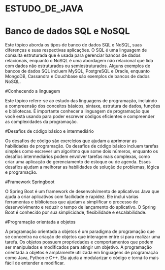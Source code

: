 # ESTUDO_DE_JAVA

<h1>Banco de dados SQL e NoSQL</h1>

Este tópico aborda os tipos de banco de dados SQL e NoSQL, suas diferenças e suas respectivas aplicações. O SQL é uma linguagem de consulta estruturada que é usada para gerenciar bancos de dados relacionais, enquanto o NoSQL é uma abordagem não relacional que lida com dados não estruturados ou semiestruturados. Alguns exemplos de bancos de dados SQL incluem MySQL, PostgreSQL e Oracle, enquanto MongoDB, Cassandra e Couchbase são exemplos de bancos de dados NoSQL.

#Conhecendo a linguagem

Este tópico refere-se ao estudo das linguagens de programação, incluindo a compreensão dos conceitos básicos, sintaxe, estrutura de dados, funções e bibliotecas. É importante conhecer a linguagem de programação que você está usando para poder escrever códigos eficientes e compreender as complexidades da programação.

#Desafios de código básico e intermediário

Os desafios de código são exercícios que ajudam a aprimorar as habilidades de programação. Os desafios de código básico incluem tarefas simples como escrever um algoritmo que some dois números, enquanto os desafios intermediários podem envolver tarefas mais complexas, como criar uma aplicação de gerenciamento de estoque ou de agenda. Esses desafios ajudam a melhorar as habilidades de solução de problemas, lógica e programação.

#Framework Springboot

O Spring Boot é um framework de desenvolvimento de aplicativos Java que ajuda a criar aplicativos com facilidade e rapidez. Ele inclui várias ferramentas e bibliotecas que ajudam a simplificar o processo de desenvolvimento e reduzir o tempo de lançamento do aplicativo. O Spring Boot é conhecido por sua simplicidade, flexibilidade e escalabilidade.

#Programação orientada a objetos

A programação orientada a objetos é um paradigma de programação que se concentra na criação de objetos que interagem entre si para realizar uma tarefa. Os objetos possuem propriedades e comportamentos que podem ser manipulados e modificados para atingir um objetivo. A programação orientada a objetos é amplamente utilizada em linguagens de programação como Java, Python e C++. Ela ajuda a modularizar o código e torná-lo mais fácil de entender e modificar.

